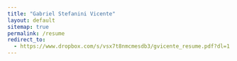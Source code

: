 ```yaml
---
title: "Gabriel Stefanini Vicente"
layout: default
sitemap: true
permalink: /resume
redirect_to:
  - https://www.dropbox.com/s/vsx7t8nmcmesdb3/gvicente_resume.pdf?dl=1
---
```

